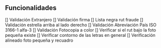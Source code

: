 ## Funcionalidades
   [] Validación Extranjero 
   [] Validación firma 
   [] Lista negra rut fraude 
   [] Validación estrella arriba al lado derecho 
   [] Validación Abreviación País ISO 3166-1 alfa-3 
   [] Validación Fotocopia a color 
   [] Verificar si el rut bajo la foto pequeña existe 
   [] Verificar contorno de las letras en general 
   [] Verificación alineado foto pequeña y recuadro 